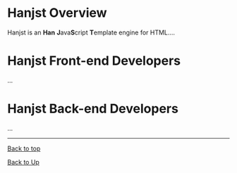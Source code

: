 
# Hanjst Overview

Hanjst is an **Han** **J**ava**S**cript **T**emplate engine for HTML....

# Hanjst Front-end Developers
...

# Hanjst Back-end Developers
...

---
[Back to top](index)

[Back to Up](../index)
<!--stackedit_data:
eyJoaXN0b3J5IjpbMTE1MzU0NjUzLDQ0ODQ3MDMzMV19
-->